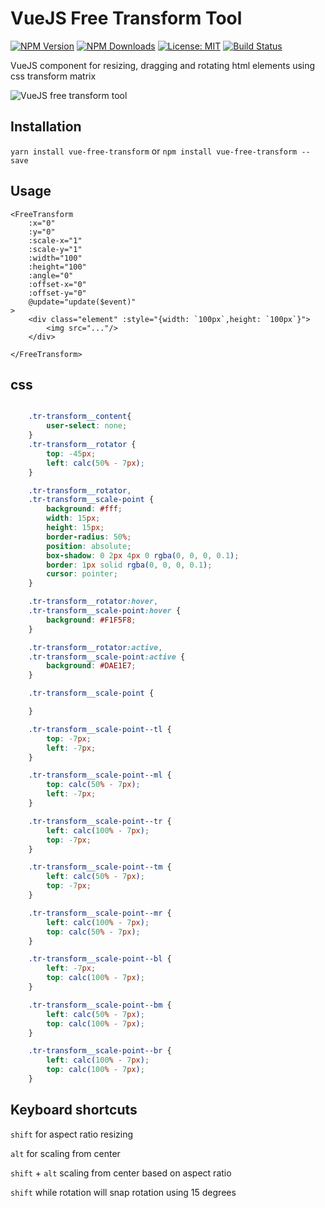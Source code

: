 # VueJS Free Transform Tool


[![NPM Version](https://img.shields.io/npm/v/vue-free-transform.svg?style=flat)](https://www.npmjs.com/package/vue-free-transform)  [![NPM Downloads](https://img.shields.io/npm/dm/vue-free-transform.svg?style=flat)](https://www.npmjs.com/package/vue-free-transform)   [![License: MIT](https://img.shields.io/badge/License-MIT-brightgreen.svg)](https://opensource.org/licenses/MIT) [![Build Status](https://img.shields.io/travis/skmail/vue-free-transform/master.svg?style=flat)](https://travis-ci.org/skmail/vue-free-transform)    


VueJS component for resizing, dragging and rotating html elements using css transform matrix 

![VueJS free transform tool](https://raw.githubusercontent.com/skmail/vue-free-transform/master/image.png)


## Installation
`yarn install vue-free-transform` or `npm install vue-free-transform --save`

 
 
## Usage
```vue
<FreeTransform 
    :x="0"
    :y="0"
    :scale-x="1"
    :scale-y="1"
    :width="100"
    :height="100"
    :angle="0"
    :offset-x="0"
    :offset-y="0"
    @update="update($event)"
>
    <div class="element" :style="{width: `100px`,height: `100px`}">
        <img src="..."/>
    </div>

</FreeTransform>
```

## css

```css

    .tr-transform__content{
        user-select: none;
    }
    .tr-transform__rotator {
        top: -45px;
        left: calc(50% - 7px);
    }

    .tr-transform__rotator,
    .tr-transform__scale-point {
        background: #fff;
        width: 15px;
        height: 15px;
        border-radius: 50%;
        position: absolute;
        box-shadow: 0 2px 4px 0 rgba(0, 0, 0, 0.1);
        border: 1px solid rgba(0, 0, 0, 0.1);
        cursor: pointer;
    }

    .tr-transform__rotator:hover,
    .tr-transform__scale-point:hover {
        background: #F1F5F8;
    }

    .tr-transform__rotator:active,
    .tr-transform__scale-point:active {
        background: #DAE1E7;
    }

    .tr-transform__scale-point {

    }

    .tr-transform__scale-point--tl {
        top: -7px;
        left: -7px;
    }

    .tr-transform__scale-point--ml {
        top: calc(50% - 7px);
        left: -7px;
    }

    .tr-transform__scale-point--tr {
        left: calc(100% - 7px);
        top: -7px;
    }

    .tr-transform__scale-point--tm {
        left: calc(50% - 7px);
        top: -7px;
    }

    .tr-transform__scale-point--mr {
        left: calc(100% - 7px);
        top: calc(50% - 7px);
    }

    .tr-transform__scale-point--bl {
        left: -7px;
        top: calc(100% - 7px);
    }

    .tr-transform__scale-point--bm {
        left: calc(50% - 7px);
        top: calc(100% - 7px);
    }

    .tr-transform__scale-point--br {
        left: calc(100% - 7px);
        top: calc(100% - 7px);
    }
```


## Keyboard shortcuts
`shift` for aspect ratio resizing

`alt` for scaling from center

`shift` + `alt` scaling from center based on aspect ratio

`shift` while rotation will snap rotation using 15 degrees